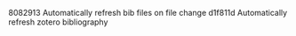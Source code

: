 8082913 Automatically refresh bib files on file change
d1f811d Automatically refresh zotero bibliography
